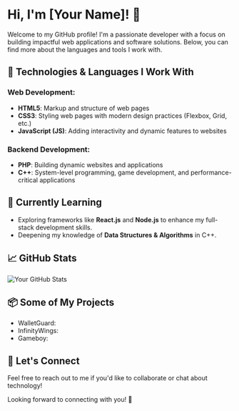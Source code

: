 # Hi, I'm [Your Name]! 👋

Welcome to my GitHub profile! I'm a passionate developer with a focus on building impactful web applications and software solutions. Below, you can find more about the languages and tools I work with.

## 🔧 Technologies & Languages I Work With

### Web Development:
- **HTML5**: Markup and structure of web pages
- **CSS3**: Styling web pages with modern design practices (Flexbox, Grid, etc.)
- **JavaScript (JS)**: Adding interactivity and dynamic features to websites

### Backend Development:
- **PHP**: Building dynamic websites and applications
- **C++**: System-level programming, game development, and performance-critical applications

## 🌱 Currently Learning
- Exploring frameworks like **React.js** and **Node.js** to enhance my full-stack development skills.
- Deepening my knowledge of **Data Structures & Algorithms** in C++.

## 📈 GitHub Stats

![Your GitHub Stats](https://github-readme-stats.vercel.app/api?username=your-github-username&show_icons=true&hide_title=true&count_private=true&theme=tokyonight)

## 📦 Some of My Projects

- WalletGuard: 
- InfinityWings:
- Gameboy: 

## 🤝 Let's Connect
Feel free to reach out to me if you'd like to collaborate or chat about technology!

Looking forward to connecting with you! 🚀
